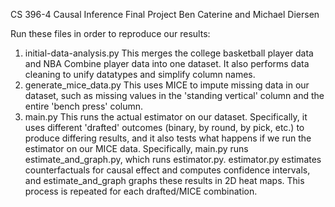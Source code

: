 CS 396-4 Causal Inference Final Project
Ben Caterine and Michael Diersen

Run these files in order to reproduce our results:
1. initial-data-analysis.py
    This merges the college basketball player data and NBA Combine player data
    into one dataset. It also performs data cleaning to unify datatypes and
    simplify column names.
2. generate_mice_data.py
    This uses MICE to impute missing data in our dataset, such as missing
    values in the 'standing vertical' column and the entire 'bench press'
    column.
3. main.py
    This runs the actual estimator on our dataset. Specifically, it uses
    different 'drafted' outcomes (binary, by round, by pick, etc.) to produce
    differing results, and it also tests what happens if we run the estimator
    on our MICE data.
    Specifically, main.py runs estimate_and_graph.py, which runs estimator.py.
    estimator.py estimates counterfactuals for causal effect and computes
    confidence intervals, and estimate_and_graph graphs these results in 2D
    heat maps. This process is repeated for each drafted/MICE combination.